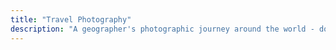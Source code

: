 ```yaml
---
title: "Travel Photography"
description: "A geographer's photographic journey around the world - documenting the intersection of culture, environment, and human experience through travel photography."
---
```

